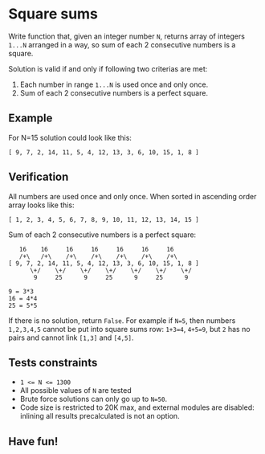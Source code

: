 # Square sums

Write function that, given an integer number ```N```, returns array of integers ```1...N``` arranged in a way, so sum of each 2 consecutive numbers is a square.

Solution is valid if and only if following two criterias are met:

1. Each number in range ```1...N``` is used once and only once.
2. Sum of each 2 consecutive numbers is a perfect square.

## Example

For N=15 solution could look like this:

```
[ 9, 7, 2, 14, 11, 5, 4, 12, 13, 3, 6, 10, 15, 1, 8 ]
```

## Verification

All numbers are used once and only once. When sorted in ascending order array looks like this:

```
[ 1, 2, 3, 4, 5, 6, 7, 8, 9, 10, 11, 12, 13, 14, 15 ]
```

Sum of each 2 consecutive numbers is a perfect square:

```
   16    16     16     16     16     16     16
   /+\   /+\    /+\    /+\    /+\    /+\    /+\
[ 9, 7, 2, 14, 11, 5, 4, 12, 13, 3, 6, 10, 15, 1, 8 ]
      \+/    \+/    \+/    \+/    \+/    \+/    \+/
       9     25      9     25      9     25      9

9 = 3*3
16 = 4*4
25 = 5*5
```

If there is no solution, return ```False```.
For example if ```N=5```, then numbers ```1,2,3,4,5``` cannot be put into square sums row: ```1+3=4```, ```4+5=9```, but ```2``` has no pairs and cannot link ```[1,3]``` and ```[4,5]```.

## Tests constraints

* ```1 <= N <= 1300```
* All possible values of ```N``` are tested
* Brute force solutions can only go up to ```N=50```.
* Code size is restricted to 20K max, and external modules are disabled: inlining all results precalculated is not an option.

## Have fun!
